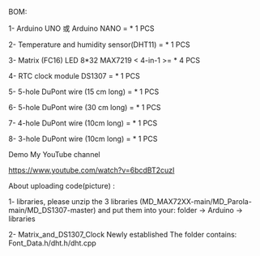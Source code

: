 BOM:

1- Arduino UNO 或 Arduino NANO = * 1 PCS

2- Temperature and humidity sensor(DHT11) = * 1 PCS

3- Matrix (FC16) LED 8*32 MAX7219 < 4-in-1 >= * 4 PCS

4- RTC clock module  DS1307 = * 1 PCS

5- 5-hole DuPont wire (15 cm long) = * 1 PCS

6- 5-hole DuPont wire (30 cm long)  = * 1 PCS

7- 4-hole DuPont wire (10cm long)  = * 1 PCS

8- 3-hole DuPont wire (10cm long)  = * 1 PCS

Demo My YouTube channel

https://www.youtube.com/watch?v=6bcdBT2cuzI

About uploading code(picture) :

1- libraries, please unzip the 3 libraries (MD_MAX72XX-main/MD_Parola-main/MD_DS1307-master) and put them into your: folder -> Arduino -> libraries

2- Matrix_and_DS1307_Clock Newly established The folder contains: Font_Data.h/dht.h/dht.cpp 




